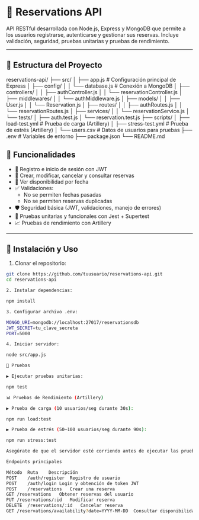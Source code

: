 # 📆 Reservations API

API RESTful desarrollada con Node.js, Express y MongoDB que permite a los usuarios registrarse, autenticarse y gestionar sus reservas. Incluye validación, seguridad, pruebas unitarias y pruebas de rendimiento.

---

## 📁 Estructura del Proyecto

reservations-api/ ├── src/ │ ├── app.js # Configuración principal de Express │ ├── config/ │ │ └── database.js # Conexión a MongoDB │ ├── controllers/ │ │ ├── authController.js │ │ └── reservationController.js │ ├── middlewares/ │ │ └── authMiddleware.js │ ├── models/ │ │ ├── User.js │ │ └── Reservation.js │ ├── routes/ │ │ ├── authRoutes.js │ │ └── reservationRoutes.js │ ├── services/ │ │ └── reservationService.js │ └── tests/ │ ├── auth.test.js │ └── reservation.test.js ├── scripts/ │ ├── load-test.yml # Prueba de carga (Artillery) │ ├── stress-test.yml # Prueba de estrés (Artillery) │ └── users.csv # Datos de usuarios para pruebas ├── .env # Variables de entorno ├── package.json └── README.md

## 🚀 Funcionalidades

- 🔐 Registro e inicio de sesión con JWT
- 📅 Crear, modificar, cancelar y consultar reservas
- 🔎 Ver disponibilidad por fecha
- ✅ Validaciones:
  - No se permiten fechas pasadas
  - No se permiten reservas duplicadas
- 🛡️ Seguridad básica (JWT, validaciones, manejo de errores)
- 🧪 Pruebas unitarias y funcionales con Jest + Supertest
- 📈 Pruebas de rendimiento con Artillery

---

## 🔧 Instalación y Uso

1. Clonar el repositorio:

```bash
git clone https://github.com/tuusuario/reservations-api.git
cd reservations-api

2. Instalar dependencias:

npm install

3. Configurar archivo .env:

MONGO_URI=mongodb://localhost:27017/reservationsdb
JWT_SECRET=tu_clave_secreta
PORT=5000

4. Iniciar servidor:

node src/app.js

🧪 Pruebas

▶️ Ejecutar pruebas unitarias:

npm test

📊 Pruebas de Rendimiento (Artillery)

▶️ Prueba de carga (10 usuarios/seg durante 30s):

npm run load:test

▶️ Prueba de estrés (50–100 usuarios/seg durante 90s):

npm run stress:test

Asegúrate de que el servidor esté corriendo antes de ejecutar las pruebas.

Endpoints principales

Método	Ruta	Descripción	
POST	/auth/register	Registro de usuario	
POST	/auth/login	Login y obtención de token JWT	
POST	/reservations	Crear una reserva	
GET	/reservations	Obtener reservas del usuario	
PUT	/reservations/:id	Modificar reserva	
DELETE	/reservations/:id	Cancelar reserva	
GET	/reservations/availability?date=YYYY-MM-DD	Consultar disponibilidad
